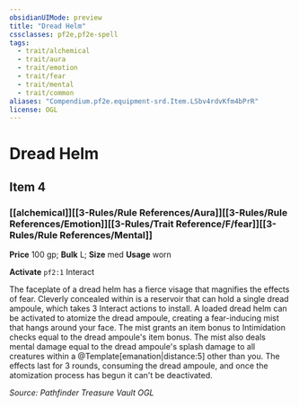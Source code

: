 ```yaml
---
obsidianUIMode: preview
title: "Dread Helm"
cssclasses: pf2e,pf2e-spell
tags:
  - trait/alchemical
  - trait/aura
  - trait/emotion
  - trait/fear
  - trait/mental
  - trait/common
aliases: "Compendium.pf2e.equipment-srd.Item.LSbv4rdvKfm4bPrR"
license: OGL
---
```

# Dread Helm
## Item 4
### [[alchemical]][[3-Rules/Rule References/Aura]][[3-Rules/Rule References/Emotion]][[3-Rules/Trait Reference/F/fear]][[3-Rules/Rule References/Mental]]


**Price** 100 gp; 
**Bulk** L; **Size** med
**Usage** worn

**Activate** `pf2:1` Interact

The faceplate of a dread helm has a fierce visage that magnifies the effects of fear. Cleverly concealed within is a reservoir that can hold a single dread ampoule, which takes 3 Interact actions to install. A loaded dread helm can be activated to atomize the dread ampoule, creating a fear-inducing mist that hangs around your face. The mist grants an item bonus to Intimidation checks equal to the dread ampoule's item bonus. The mist also deals mental damage equal to the dread ampoule's splash damage to all creatures within a @Template\[emanation|distance:5\] other than you. The effects last for 3 rounds, consuming the dread ampoule, and once the atomization process has begun it can't be deactivated.

*Source: Pathfinder Treasure Vault*
*OGL*